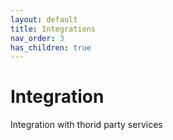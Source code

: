 ```yaml
---
layout: default
title: Integrations
nav_order: 3
has_children: true
---
```

# Integration
Integration with thorid party services
